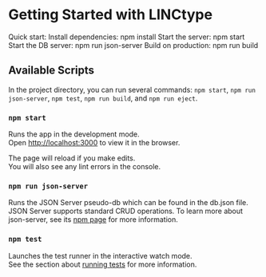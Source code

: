 # Getting Started with LINCtype

Quick start:
Install dependencies: npm install
Start the server: npm start
Start the DB server: npm run json-server
Build on production: npm run build

## Available Scripts

In the project directory, you can run several commands: `npm start`, `npm run json-server`, `npm test`, `npm run build`, and `npm run eject`.

### `npm start`

Runs the app in the development mode.\
Open [http://localhost:3000](http://localhost:3000) to view it in the browser.

The page will reload if you make edits.\
You will also see any lint errors in the console.

### `npm run json-server`

Runs the JSON Server pseudo-db which can be found in the db.json file. JSON Server supports standard CRUD operations. To learn more about json-server, see its [npm page](https://www.npmjs.com/package/json-server) for more information.

### `npm test`

Launches the test runner in the interactive watch mode.\
See the section about [running tests](https://facebook.github.io/create-react-app/docs/running-tests) for more information.